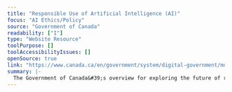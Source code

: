 ```yaml
---
title: "Responsible Use of Artificial Intelligence (AI)"
focus: "AI Ethics/Policy"
source: "Government of Canada"
readability: ["I"]
type: "Website Resource"
toolPurpose: []
toolAccessibilityIssues: []
openSource: true
link: "https://www.canada.ca/en/government/system/digital-government/modern-emerging-technologies/responsible-use-ai.html"
summary: |-
  The Government of Canada&#39;s overview for exploring the future of responsible AI in governance.
---
```


